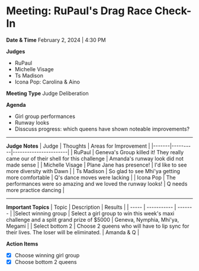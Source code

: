 # Meeting: RuPaul's Drag Race Check-In

**Date & Time**
February 2, 2024 | 4:30 PM

**Judges**
- RuPaul
- Michelle Visage
- Ts Madison
- Icona Pop: Carolina & Aino

**Meeting Type**
Judge Deliberation

**Agenda**
- Girl group performances
- Runway looks
- Disscuss progress: which queens have shown noteable improvements?

---

**Judge Notes**
| Judge | Thoughts | Areas for Improvement |
|-------|----------|-----------------------|
| RuPaul | Geneva's Group killed it! They really came our of their shell for this challenge | Amanda's runway look did not made sense |
| Michelle Visage | Plane Jane has presence! | I'd like to see more diversity with Dawn | 
| Ts Madison | So glad to see Mhi'ya getting more comfortable | Q's dance moves were lacking |
| Icona Pop | The performances were so amazing and we loved the runway looks! | Q needs more practice dancing |

---

**Important Topics**
| Topic | Description | Results |
| ----- | ----------- | ------- |
|Select winning group | Select a girl group to win this week's maxi challenge and a split grand prize of $5000 | Geneva, Nymphia, Mhi'ya, Megami | 
| Select bottom 2 | Choose 2 queens who will have to lip sync for their lives. The loser will be eliminated. | Amanda & Q | 

**Action Items**
- [x] Choose winning girl group
- [x] Choose bottom 2 queens
